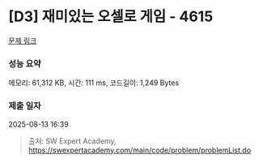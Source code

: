 # [D3] 재미있는 오셀로 게임 - 4615 

[문제 링크](https://swexpertacademy.com/main/code/problem/problemDetail.do?contestProbId=AWQmA4uK8ygDFAXj) 

### 성능 요약

메모리: 61,312 KB, 시간: 111 ms, 코드길이: 1,249 Bytes

### 제출 일자

2025-08-13 16:39



> 출처: SW Expert Academy, https://swexpertacademy.com/main/code/problem/problemList.do